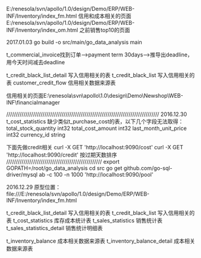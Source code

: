 
E:/renesola/svn/apollo/1.0/design/Demo/ERP/WEB-INF/Inventory/index_fm.html
信用和成本相关的页面
E:/renesola/svn/apollo/1.0/design/Demo/ERP/WEB-INF/Inventory/index_om.html
之前销售top10的页面

2017.01.03
go build -o src/main/go_data_analysis main 

t_commercial_invoice找到订单-->payment term 30days-->推导出deadline，用今天时间减去deadline

t_credit_black_list_detail 写入信用相关的表
t_credit_black_list 写入信用相关的表
customer_credit_flow 信用相关数据来源表

信用相关的页面E:\renesola\svn\apollo\1.0\design\Demo\Newshop\WEB-INF\financialmanager


////////////////////////////////////////////////////////////////////////////////
2016.12.30
t_cost_statistics 缺少类似t_purchase_cost的表，以下几个字段无法取得：
total_stock_quantity int32
total_cost_amount int32
last_month_unit_price int32
currency_id string

下面先做credit相关
curl -X GET 'http://localhost:9090/cost'
curl -X GET 'http://localhost:9090/credit'
按过期天数排序
//////////////////////////////////////////////////
export GOPATH=/root/go_data_analysis
cd src
go get github.com/go-sql-driver/mysql
ab -c 100 -n 1000 'http://localhost:9090/pool'

2016.12.29
原型位置：file:///E:/renesola/svn/apollo/1.0/design/Demo/ERP/WEB-INF/Inventory/index_fm.html



t_credit_black_list_detail 写入信用相关的表
t_credit_black_list 写入信用相关的表
t_cost_statistics 库存成本统计表
t_sales_statistics 销售统计表
t_sales_statistics_detail 销售统计明细表


t_inventory_balance 成本相关数据来源表
t_inventory_balance_detail 成本相关数据来源表


